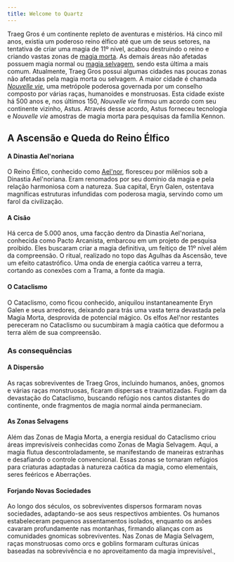 ```yaml
---
title: Welcome to Quartz
---
```

Traeg Gros é um continente repleto de aventuras e mistérios. Há cinco mil anos, existia um poderoso reino élfico até que um de seus setores, na tentativa de criar uma magia de 11º nível, acabou destruindo o reino e criando vastas zonas de [magia morta](#p). As demais áreas não afetadas possuem magia normal ou [magia selvagem](#p), sendo esta última a mais comum. Atualmente, Traeg Gros possui algumas cidades nas poucas zonas não afetadas pela magia morta ou selvagem. A maior cidade é chamada *[Nouvelle vie](#p8)*, uma metrópole poderosa governada por um conselho composto por várias raças, humanoides e monstruosas. Esta cidade existe há 500 anos e, nos últimos 150, *Nouvelle vie* firmou um acordo com seu continente vizinho, Astus. Através desse acordo, Astus forneceu tecnologia e *Nouvelle vie* amostras de magia morta para pesquisas da família Kennon.

## A Ascensão e Queda do Reino Élfico

#### A Dinastia Ael'noriana
O Reino Élfico, conhecido como [Ael'nor](#p7), floresceu por milênios sob a Dinastia Ael'noriana. Eram renomados por seu domínio da magia e pela relação harmoniosa com a natureza. Sua capital, Eryn Galen, ostentava magníficas estruturas infundidas com poderosa magia, servindo como um farol da civilização.

#### A Cisão 
Há cerca de 5.000 anos, uma facção dentro da Dinastia Ael'noriana, conhecida como Pacto Arcanista, embarcou em um projeto de pesquisa proibido. Eles buscaram criar a magia definitiva, um feitiço de 11º nível além da compreensão. O ritual, realizado no topo das Agulhas da Ascensão, teve um efeito catastrófico. Uma onda de energia caótica varreu a terra, cortando as conexões com a Trama, a fonte da magia.

#### O Cataclismo 
O Cataclismo, como ficou conhecido, aniquilou instantaneamente Eryn Galen e seus arredores, deixando para trás uma vasta terra devastada pela Magia Morta, desprovida de potencial mágico. Os elfos Ael'nor restantes pereceram no Cataclismo ou sucumbiram à magia caótica que deformou a terra além de sua compreensão.

### As consequências

#### A Dispersão
As raças sobreviventes de Traeg Gros, incluindo humanos, anões, gnomos e várias raças monstruosas, ficaram dispersas e traumatizadas. Fugiram da devastação do Cataclismo, buscando refúgio nos cantos distantes do continente, onde fragmentos de magia normal ainda permaneciam.

#### As Zonas Selvagens 
Além das Zonas de Magia Morta, a energia residual do Cataclismo criou áreas imprevisíveis conhecidas como Zonas de Magia Selvagem. Aqui, a magia flutua descontroladamente, se manifestando de maneiras estranhas e desafiando o controle convencional. Essas zonas se tornaram refúgios para criaturas adaptadas à natureza caótica da magia, como elementais, seres feéricos e Aberrações.

#### Forjando Novas Sociedades 
Ao longo dos séculos, os sobreviventes dispersos formaram novas sociedades, adaptando-se aos seus respectivos ambientes. Os humanos estabeleceram pequenos assentamentos isolados, enquanto os anões cavaram profundamente nas montanhas, firmando alianças com as comunidades gnomicas sobreviventes. Nas Zonas de Magia Selvagem, raças monstruosas como orcs e goblins formaram culturas únicas baseadas na sobrevivência e no aproveitamento da magia imprevisível.,